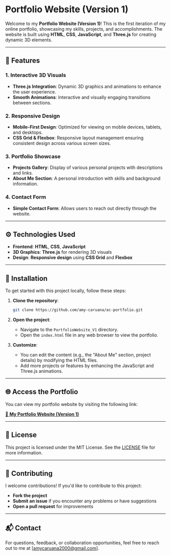 
# Portfolio Website (Version 1)

Welcome to my **Portfolio Website (Version 1)**! This is the first iteration of my online portfolio, showcasing my skills, projects, and accomplishments. The website is built using **HTML**, **CSS**, **JavaScript**, and **Three.js** for creating dynamic 3D elements.

---

## 🌟 Features

### **1. Interactive 3D Visuals**
- **Three.js Integration**: Dynamic 3D graphics and animations to enhance the user experience.
- **Smooth Animations**: Interactive and visually engaging transitions between sections.

### **2. Responsive Design**
- **Mobile-First Design**: Optimized for viewing on mobile devices, tablets, and desktops.
- **CSS Grid & Flexbox**: Responsive layout management ensuring consistent design across various screen sizes.

### **3. Portfolio Showcase**
- **Projects Gallery**: Display of various personal projects with descriptions and links.
- **About Me Section**: A personal introduction with skills and background information.

### **4. Contact Form**
- **Simple Contact Form**: Allows users to reach out directly through the website.

---

## ⚙️ Technologies Used

- **Frontend**: **HTML**, **CSS**, **JavaScript**
- **3D Graphics**: **Three.js** for rendering 3D visuals
- **Design**: **Responsive design** using **CSS Grid** and **Flexbox**

---

## 🚀 Installation

To get started with this project locally, follow these steps:

1. **Clone the repository**:
   ```bash
   git clone https://github.com/amy-caruana/ac-portfolio.git
   ```

2. **Open the project**:
   - Navigate to the `PortfolioWebsite_V1` directory.
   - Open the `index.html` file in any web browser to view the portfolio.

3. **Customize**:
   - You can edit the content (e.g., the "About Me" section, project details) by modifying the HTML files.
   - Add more projects or features by enhancing the JavaScript and Three.js animations.

---

## 🌐 Access the Portfolio

You can view my portfolio website by visiting the following link:

[🔗 **My Portfolio Website (Version 1)**](https://amy-caruana.github.io/ac-portfolio/)

---

## 📝 License

This project is licensed under the MIT License. See the [LICENSE](LICENSE) file for more information.

---

## 🤝 Contributing

I welcome contributions! If you'd like to contribute to this project:
- **Fork the project**
- **Submit an issue** if you encounter any problems or have suggestions
- **Open a pull request** for improvements

---

## 📬 Contact

For questions, feedback, or collaboration opportunities, feel free to reach out to me at [amycaruana2000@gmail.com].
